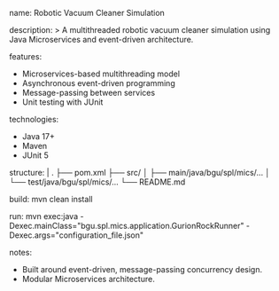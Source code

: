name: Robotic Vacuum Cleaner Simulation

description: >
  A multithreaded robotic vacuum cleaner simulation using Java Microservices and event-driven architecture.

features:
  - Microservices-based multithreading model
  - Asynchronous event-driven programming
  - Message-passing between services
  - Unit testing with JUnit

technologies:
  - Java 17+
  - Maven
  - JUnit 5

structure: |
  .
  ├── pom.xml
  ├── src/
  │   ├── main/java/bgu/spl/mics/...
  │   └── test/java/bgu/spl/mics/...
  └── README.md

build: 
  mvn clean install

run: 
  mvn exec:java -Dexec.mainClass="bgu.spl.mics.application.GurionRockRunner" -Dexec.args="configuration_file.json"

notes:
  - Built around event-driven, message-passing concurrency design.
  - Modular Microservices architecture.
